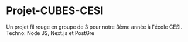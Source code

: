 # Projet-CUBES-CESI
Un projet fil rouge en groupe de 3 pour notre 3ème année à l'école CESI. Techno: Node JS, Next.js et PostGre
